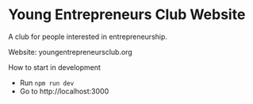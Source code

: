 # Young Entrepreneurs Club Website

A club for people interested in entrepreneurship.

Website: youngentrepreneursclub.org

How to start in development
- Run `npm run dev`
- Go to http://localhost:3000

